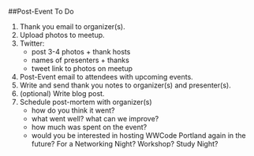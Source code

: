 ##Post-Event To Do

1. Thank you email to organizer(s).
2. Upload photos to meetup.
3. Twitter: 
    * post 3-4 photos + thank hosts
    * names of presenters + thanks
    * tweet link to photos on meetup
4. Post-Event email to attendees with upcoming events.  
5. Write and send thank you notes to organizer(s) and presenter(s).
6. (optional) Write blog post.
7. Schedule post-mortem with organizer(s)
    * how do you think it went?
    * what went well? what can we improve?
    * how much was spent on the event?
    * would you be interested in hosting WWCode Portland again in the future? For a Networking Night? Workshop? Study Night?

